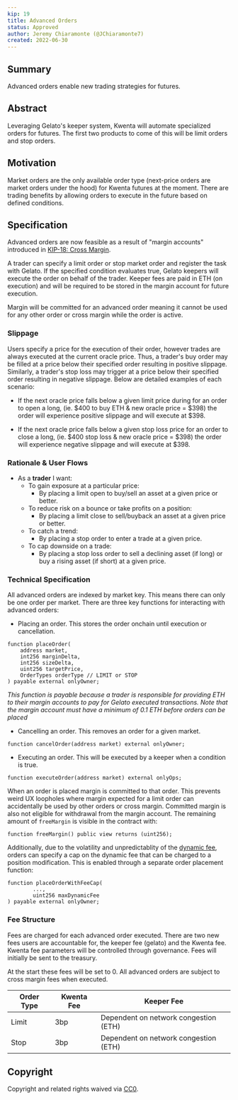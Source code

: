 ```yaml
---
kip: 19
title: Advanced Orders
status: Approved
author: Jeremy Chiaramonte (@JChiaramonte7)
created: 2022-06-30
---
```


## Summary

Advanced orders enable new trading strategies for futures.

## Abstract

Leveraging Gelato's keeper system, Kwenta will automate specialized orders for futures. The first two products to come of this will be limit orders and stop orders. 

## Motivation

Market orders are the only available order type (next-price orders are market orders under the hood) for Kwenta futures at the moment. There are trading benefits by allowing orders to execute in the future based on defined conditions. 

## Specification

Advanced orders are now feasible as a result of "margin accounts" introduced in [KIP-18: Cross Margin](./kip-18.md).

A trader can specify a limit order or stop market order and register the task with Gelato. If the specified condition evaluates true, Gelato keepers will execute the order on behalf of the trader. Keeper fees are paid in ETH (on execution) and will be required to be stored in the margin account for future execution.

Margin will be committed for an advanced order meaning it cannot be used for any other order or cross margin while the order is active. 

### Slippage

Users specify a price for the execution of their order, however trades are always executed at the current oracle price. Thus, a trader's buy order may be filled at a price below their specified order resulting in positive slippage. Similarly, a trader's stop loss may trigger at a price below their specified order resulting in negative slippage. Below are detailed examples of each scenario:

- If the next oracle price falls below a given limit price during for an order to open a long, (ie. $400 to buy ETH & new oracle price = $398) the order will experience positive slippage and will execute at $398.

- If the next oracle price falls below a given stop loss price for an order to close a long, (ie. $400 stop loss & new oracle price = $398) the order will experience negative slippage and will execute at $398.

### Rationale & User Flows

- As a **trader** I want:
    - To gain exposure at a particular price:
        - By placing a limit open to buy/sell an asset at a given price or better.
    - To reduce risk on a bounce or take profits on a position:
        - By placing a limit close to sell/buyback an asset at a given price or better. 
    - To catch a trend:
        - By placing a stop order to enter a trade at a given price.
    - To cap downside on a trade:
        - By placing a stop loss order to sell a declining asset (if long) or buy a rising asset (if short) at a given price.

### Technical Specification

All advanced orders are indexed by market key. This means there can only be one order per market. There are three key functions for interacting with advanced orders:

- Placing an order. This stores the order onchain until execution or cancellation.
```
function placeOrder(
    address market, 
    int256 marginDelta, 
    int256 sizeDelta, 
    uint256 targetPrice,
    OrderTypes orderType // LIMIT or STOP
) payable external onlyOwner;
```
*This function is payable because a trader is responsible for providing ETH to their margin accounts to pay for Gelato executed transactions. Note that the margin account must have a minimum of 0.1 ETH before orders can be placed*

- Cancelling an order. This removes an order for a given market.
```
function cancelOrder(address market) external onlyOwner;
```
- Executing an order. This will be executed by a keeper when a condition is true.
```
function executeOrder(address market) external onlyOps;
```

When an order is placed margin is committed to that order. This prevents weird UX loopholes where margin expected for a limit order can accidentally be used by other orders or cross margin. Committed margin is also not eligible for withdrawal from the margin account. The remaining amount of `freeMargin` is visible in the contract with:

```
function freeMargin() public view returns (uint256);
```

Additionally, due to the volatility and unpredictablity of the [dynamic fee](https://sips.synthetix.io/sips/sip-184/), orders can specify a cap on the dynamic fee that can be charged to a position modification. This is enabled through a separate order placement function:

```
function placeOrderWithFeeCap(
        ...,
        uint256 maxDynamicFee
) payable external onlyOwner;
```

### Fee Structure

Fees are charged for each advanced order executed. There are two new fees users are accountable for, the keeper fee (gelato) and the Kwenta fee. Kwenta fee parameters will be controlled through governance. Fees will initially be sent to the treasury.

At the start these fees will be set to 0. All advanced orders are subject to cross margin fees when executed.

| Order Type  | Kwenta Fee | Keeper Fee |
| ----------- | ---------- | ---------- |
| Limit       | 3bp        | Dependent on network congestion (ETH)  |
| Stop        | 3bp        | Dependent on network congestion (ETH)  |

## Copyright

Copyright and related rights waived via [CC0](https://creativecommons.org/publicdomain/zero/1.0/).
